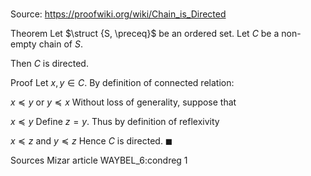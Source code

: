 # 

Source: https://proofwiki.org/wiki/Chain_is_Directed

Theorem
Let $\struct {S, \preceq}$ be an ordered set.
Let $C$ be a non-empty chain of $S$.

Then $C$ is directed.


Proof
Let $x, y \in C$.
By definition of connected relation:

$x \preceq y$ or $y \preceq x$
Without loss of generality, suppose that

$x \preceq y$
Define $z = y$.
Thus by definition of reflexivity

$x \preceq z$ and $y \preceq z$
Hence $C$ is directed.
$\blacksquare$


Sources
Mizar article WAYBEL_6:condreg 1




